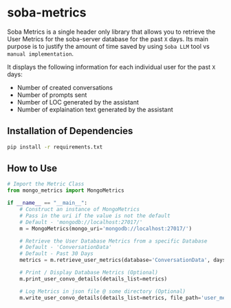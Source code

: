 # soba-metrics

Soba Metrics is a single header only library that allows you to retrieve the User Metrics for the soba-server database for the past `X` days. Its main purpose is to justify the amount of time saved by using `Soba LLM` tool vs `manual implementation`.

It displays the following information for each individual user for the past `X` days:
- Number of created conversations
- Number of prompts sent
- Number of LOC generated by the assistant
- Number of explaination text generated by the assistant

## Installation of Dependencies
```bash
pip install -r requirements.txt
```

## How to Use
```python
# Import the Metric Class
from mongo_metrics import MongoMetrics

if __name__ == "__main__":
    # Construct an instance of MongoMetrics
    # Pass in the uri if the value is not the default
    # Default - 'mongodb://localhost:27017/'
    m = MongoMetrics(mongo_uri='mongodb://localhost:27017/')

    # Retrieve the User Database Metrics from a specific Database
    # Default - 'ConversationData'
    # Default - Past 30 Days
    metrics = m.retrieve_user_metrics(database='ConversationData', days=30)

    # Print / Display Database Metrics (Optional)
    m.print_user_convo_details(details_list=metrics)

    # Log Metrics in json file @ some directory (Optional)
    m.write_user_convo_details(details_list=metrics, file_path='user_metrics.json')
```